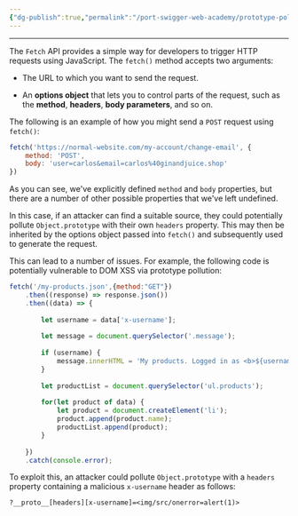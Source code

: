 ```yaml
---
{"dg-publish":true,"permalink":"/port-swigger-web-academy/prototype-pollution/prototype-pollution-via-api/fetch/"}
---
```



---

The `Fetch` API provides a simple way for developers to trigger HTTP requests using JavaScript. The `fetch()` method accepts two arguments:

- The URL to which you want to send the request.
    
- An **options object** that lets you to control parts of the request, such as the **method**, **headers**, **body parameters**, and so on.
    

The following is an example of how you might send a `POST` request using `fetch()`:

```js
fetch('https://normal-website.com/my-account/change-email', { 
	method: 'POST', 
	body: 'user=carlos&email=carlos%40ginandjuice.shop' 
})
```


As you can see, we've explicitly defined `method` and `body` properties, but there are a number of other possible properties that we've left undefined. 

In this case, if an attacker can find a suitable source, they could potentially pollute `Object.prototype` with their own `headers` property. This may then be inherited by the options object passed into `fetch()` and subsequently used to generate the request.

This can lead to a number of issues. For example, the following code is potentially vulnerable to DOM XSS via prototype pollution:

```js
fetch('/my-products.json',{method:"GET"})
	.then((response) => response.json())
	.then((data) => {
	
		let username = data['x-username'];
		
		let message = document.querySelector('.message');
		
		if (username) {
			message.innerHTML = 'My products. Logged in as <b>${username}</b>`;
		}
		
		let productList = document.querySelector('ul.products');
		
		for(let product of data) {
			let product = document.createElement('li');
			product.append(product.name);
			productList.append(product);
		}
		
	})
	.catch(console.error);
```

To exploit this, an attacker could pollute `Object.prototype` with a `headers` property containing a malicious `x-username` header as follows:

```
?__proto__[headers][x-username]=<img/src/onerror=alert(1)>
```

